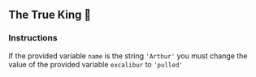 ## The True King 👑

### Instructions

If the provided variable `name` is the string `'Arthur'` you must change the
value of the provided variable `excalibur` to `'pulled'`
